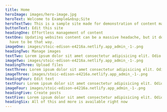 ```yaml
---
title: Home
heroImage: images/hero-image.jpg
heroText: Welcome to Example&nbsp;Site
heroTextTwo: This is a sample site made for demonstration of content management system
buttonText: Edit this site
headingOne: Effortless management of content
textOne: Updating websites content can be a massive headache, but it doesn’t
  have to be that way.
imageOne: images/stoic-edison-e4216a.netlify.app_admin_-1-.png
headingTwo: Manage images
textTwo: Lorem ipsum dolor sit amet consectetur adipisicing elit. Odio esse dicta nisi!
imageTwo: images/stoic-edison-e4216a.netlify.app_admin_-1-.png
headingThree: Upload files
textThree: Lorem ipsum dolor sit amet consectetur adipisicing elit. Odio esse dicta nisi!
imageThree: images/stoic-edison-e4216a.netlify.app_admin_-1-.png
headingFour: Edit text
textFour: Lorem ipsum dolor sit amet consectetur adipisicing elit. Odio esse dicta nisi!
imageFour: images/stoic-edison-e4216a.netlify.app_admin_-1-.png
headingFive: Create posts
textFive: Lorem ipsum dolor sit amet consectetur adipisicing elit. Odio esse dicta nisi!
headingSix: All of this and more is available right now
---
```

